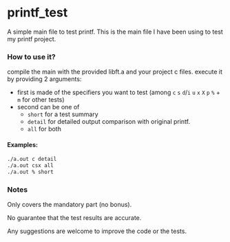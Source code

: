 # printf_test
A simple main file to test printf.
This is the main file I have been using to test my printf project.

### How to use it?
compile the main with the provided libft.a and your project c files.
execute it by providing 2 arguments: 
* first is made of the specifiers you want to test (among `c` `s` `d`/`i` `u` `x` `X` `p` `%` + `m` for other tests)
* second can be one of
  * `short` for a test summary
  * `detail` for detailed output comparison with original printf.
  * `all` for both
#### Examples:
```bash
./a.out c detail
./a.out csx all
./a.out % short
```
### Notes
Only covers the mandatory part (no bonus).

No guarantee that the test results are accurate.

Any suggestions are welcome to improve the code or the tests.
